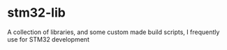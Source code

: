 # stm32-lib
A collection of libraries, and some custom made build scripts, I frequently use for STM32 development
